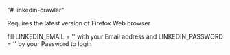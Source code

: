 "# linkedin-crawler" 

Requires the latest version of Firefox Web browser

fill LINKEDIN_EMAIL = '' with your Email address
and LINKEDIN_PASSWORD = '' by your Password to login